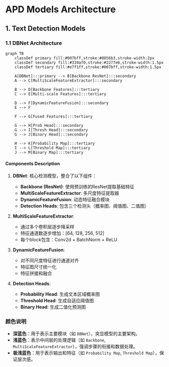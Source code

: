 # APD Models Architecture

## 1. Text Detection Models

### 1.1 DBNet Architecture

```mermaid
graph TB
    classDef primary fill:#007bff,stroke:#0056b3,stroke-width:2px
    classDef secondary fill:#339af0,stroke:#2277e6,stroke-width:1.5px
    classDef tertiary fill:#e7f1ff,stroke:#007bff,stroke-width:1.5px

    A[DBNet]:::primary --> B[Backbone ResNet]:::secondary
    A --> C[MultiScaleFeatureExtractor]:::secondary
    
    B --> D[Backbone Features]:::tertiary
    C --> E[Multi-scale Features]:::tertiary
    
    D --> F[DynamicFeatureFusion]:::secondary
    E --> F
    
    F --> G[Fused Features]:::tertiary
    
    G --> H[Prob Head]:::secondary
    G --> I[Thresh Head]:::secondary
    G --> J[Binary Head]:::secondary
    
    H --> K[Probability Map]:::tertiary
    I --> L[Threshold Map]:::tertiary
    J --> M[Binary Map]:::tertiary
```

#### Components Description

1. **DBNet**: 核心检测模型，整合了以下组件：
   - **Backbone (ResNet)**: 使用预训练的ResNet提取基础特征
   - **MultiScaleFeatureExtractor**: 多尺度特征提取器
   - **DynamicFeatureFusion**: 动态特征融合模块
   - **Detection Heads**: 包含三个检测头（概率图、阈值图、二值图）

2. **MultiScaleFeatureExtractor**:
   - 通过多个卷积层逐步降采样
   - 特征通道数逐步增加：[64, 128, 256, 512]
   - 每个block包含：Conv2d + BatchNorm + ReLU

3. **DynamicFeatureFusion**:
   - 对不同尺度特征进行通道对齐
   - 特征图尺寸统一化
   - 特征拼接和融合

4. **Detection Heads**:
   - **Probability Head**: 生成文本区域概率图
   - **Threshold Head**: 生成自适应阈值图
   - **Binary Head**: 生成二值化预测图

### 颜色说明

- **深蓝色**：用于表示主要模块（如 `DBNet`），突显模型的主要架构。
- **浅蓝色**：表示中间层的处理逻辑（如 `Backbone`, `MultiScaleFeatureExtractor`），强调步骤的衔接和数据处理。
- **极浅蓝色**：用于表示输出和特征（如 `Probability Map`, `Threshold Map`），保证层次感。
